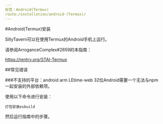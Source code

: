 ```yaml
---
标签：Android(Termux)
route:/installation/android-(Termux)/
---
```


#Android(Termux)安装

SillyTavern可以在使用Termux的Android手机上运行。

请参阅ArroganceComplex#2659的本指南：

<https://rentry.org/STAI-Termux>

##常见错误

###不支持的平台：android arm LEtime-web
32位Android需要一个无法与npm一起安装的外部依赖项。

使用以下命令进行安装：

`打包安装esbuild`

然后运行指南中的步骤。

